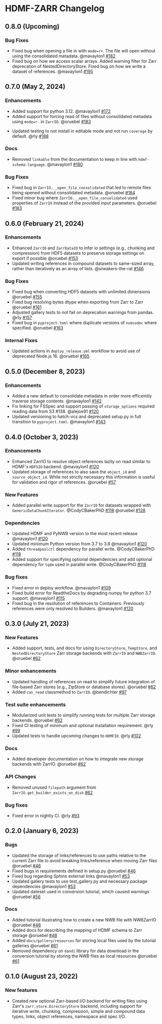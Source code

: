 # HDMF-ZARR Changelog

## 0.8.0 (Upcoming)
### Bug Fixes
* Fixed bug when opening a file in with `mode=r+`. The file will open without using the consolidated metadata. @mavaylon1 [#182](https://github.com/hdmf-dev/hdmf-zarr/issues/182)
* Fixed bug on how we access scalar arrays. Added warning filter for Zarr deprecation of NestedDirectoryStore. Fixed bug on how we write a dataset of references. @mavaylon1 [#195](https://github.com/hdmf-dev/hdmf-zarr/pull/195)

## 0.7.0 (May 2, 2024)
### Enhancements
* Added support for python 3.12. @mavaylon1 [#172](https://github.com/hdmf-dev/hdmf-zarr/pull/172)
* Added support for forcing read of files without consolidated metadata using  `mode=r-` in `ZarrIO`. @oruebel [#183](https://github.com/hdmf-dev/hdmf-zarr/pull/183)
- Updated testing to not install in editable mode and not run `coverage` by default. @rly [#188](https://github.com/hdmf-dev/hdmf-zarr/pull/188)

### Docs
* Removed `linkable` from the documentation to keep in line with `hdmf-schema-language`. @mavaylon1 [#180](https://github.com/hdmf-dev/hdmf-zarr/pull/180)

### Bug Fixes
* Fixed bug in `ZarrIO.__open_file_consolidated` that led to remote files being opened without consolidated metadata. @oruebel  [#184](https://github.com/hdmf-dev/hdmf-zarr/pull/184) 
* Fixed minor bug where `ZarrIO.__open_file_consolidated` used properties of `ZarrIO` instead of the provided input parameters. @oruebel [#183](https://github.com/hdmf-dev/hdmf-zarr/pull/183) 

## 0.6.0 (February 21, 2024)

### Enhancements
* Enhanced `ZarrIO` and `ZarrDataIO` to infer io settings (e.g., chunking and compression) from HDF5 datasets to preserve storage settings on export if possible @oruebel [#153](https://github.com/hdmf-dev/hdmf-zarr/pull/153)
* Updated writing references in compound datasets to same-sized array, rather than iteratively as an array of lists. @sneakers-the-rat [#146](https://github.com/hdmf-dev/hdmf-zarr/pull/146)

### Bug Fixes
* Fixed bug when converting HDF5 datasets with unlimited dimensions @oruebel [#155](https://github.com/hdmf-dev/hdmf-zarr/pull/155)
* Fixed bug resolving bytes dtype when exporting from Zarr to Zarr @oruebel [#161](https://github.com/hdmf-dev/hdmf-zarr/pull/161)
* Adjusted gallery tests to not fail on deprecation warnings from pandas. @rly [#157](https://github.com/hdmf-dev/hdmf-zarr/pull/157)
* Fixed bug in `pyproject.toml` where duplicate versions of `numcodec` where specified. @oruebel [#163](https://github.com/hdmf-dev/hdmf-zarr/pull/163)

### Internal Fixes
* Updated actions in `deploy_release.yml` workflow to avoid use of deprecated Node.js 16. @oruebel [#165](https://github.com/hdmf-dev/hdmf-zarr/pull/165)


## 0.5.0 (December 8, 2023)

### Enhancements
* Added a new default to consolidate metadata in order more efficeintly traverse storage contents. @mavaylon1 [#142](https://github.com/hdmf-dev/hdmf-zarr/pull/142)
* Fix linking for FSSpec and support passing of `storage_options` required reading data from S3 #138. @alejoe91 [#120](https://github.com/hdmf-dev/hdmf-zarr/pull/138)
* Updated versioning to hatch-vcs and deprecated setup.py in full transition to `pyproject.toml`. @mavaylon1 [#143](https://github.com/hdmf-dev/hdmf-zarr/pull/143)

## 0.4.0 (October 3, 2023)

### Enhancements
* Enhanced ZarrIO to resolve object references lazily on read similar to HDMF's `HDF5IO` backend. @mavaylon1 [#120](https://github.com/hdmf-dev/hdmf-zarr/pull/120)
* Updated storage of references to also save the ``object_id`` and ``source_object_id``. While not strictly necessary this information is useful for validation and rigor of references. @oruebel [#57](https://github.com/hdmf-dev/hdmf-zarr/pull/57)

### New Features
* Added parallel write support for the ``ZarrIO`` for datasets wrapped with ``GenericDataChunkIterator``. @CodyCBakerPhD [#118](https://github.com/hdmf-dev/hdmf-zarr/pull/118) @oruebel [#128](https://github.com/hdmf-dev/hdmf-zarr/pull/128)

### Dependencies
* Updated HDMF and PyNWB version to the most recent release @mavaylon1 [#120](https://github.com/hdmf-dev/hdmf-zarr/pull/120)
* Updated minimum Python version from 3.7 to 3.8 @mavaylon1 [#120](https://github.com/hdmf-dev/hdmf-zarr/pull/120)
* Added ``threadpoolctl`` dependency for parallel write. @CodyCBakerPhD [#118](https://github.com/hdmf-dev/hdmf-zarr/pull/118)
* Added support for specifying optional dependencies and add optional dependency for ``tqdm`` used in parallel write. @CodyCBakerPhD [#118](https://github.com/hdmf-dev/hdmf-zarr/pull/118)

### Bug fixes
* Fixed error in deploy workflow. @mavaylon1 [#109](https://github.com/hdmf-dev/hdmf-zarr/pull/109)
* Fixed build error for ReadtheDocs by degrading numpy for python 3.7 support. @mavaylon1 [#115](https://github.com/hdmf-dev/hdmf-zarr/pull/115)
* Fixed bug in the resolution of references to Containers. Previously references were only resolved to Builders. @mavaylon1 [#120](https://github.com/hdmf-dev/hdmf-zarr/pull/120)


## 0.3.0 (July 21, 2023)

### New Features
* Added support, tests, and docs for using ``DirectoryStore``, ``TempStore``, and
  ``NestedDirectoryStore`` Zarr storage backends with ``ZarrIO`` and ``NWBZarrIO``.
  @oruebel [#62](https://github.com/hdmf-dev/hdmf-zarr/pull/62)

### Minor enhancements
* Updated handling of references on read to simplify future integration of file-based Zarr
  stores (e.g., ZipStore or database stores). @oruebel [#62](https://github.com/hdmf-dev/hdmf-zarr/pull/62)
* Added ``can_read`` classmethod to ``ZarrIO``. @bendichter [#97](https://github.com/hdmf-dev/hdmf-zarr/pull/97)

### Test suite enhancements
* Modularized unit tests to simplify running tests for multiple Zarr storage backends.
  @oruebel [#62](https://github.com/hdmf-dev/hdmf-zarr/pull/62)
* Fixed CI testing of minimum and optional installation requirement. @rly
  [#99](https://github.com/hdmf-dev/hdmf-zarr/pull/99)
* Updated tests to handle upcoming changes to ``HDMFIO``. @rly
  [#102](https://github.com/hdmf-dev/hdmf-zarr/pull/102)


### Docs
* Added developer documentation on how to integrate new storage backends with ZarrIO. @oruebel
  [#62](https://github.com/hdmf-dev/hdmf-zarr/pull/62)

### API Changes
* Removed unused ``filepath`` argument from ``ZarrIO.get_builder_exists_on_disk`` [#62](https://github.com/hdmf-dev/hdmf-zarr/pull/62)

### Bug fixes
* Fixed error in nightly CI. @rly [#93](https://github.com/hdmf-dev/hdmf-zarr/pull/93)

## 0.2.0 (January 6, 2023)

### Bugs
* Updated the storage of links/references to use paths relative to the current Zarr file to avoid breaking
  links/reference when moving Zarr files @oruebel [#46](https://github.com/hdmf-dev/hdmf-zarr/pull/46)
* Fixed bugs in requirements defined in setup.py @oruebel [#46](https://github.com/hdmf-dev/hdmf-zarr/pull/46)
* Fixed bug regarding Sphinx external links @mavaylon1 [#53](https://github.com/hdmf-dev/hdmf-zarr/pull/53)
* Updated gallery tests to use test_gallery.py and necessary package dependencies
  @mavaylon1 [#53](https://github.com/hdmf-dev/hdmf-zarr/pull/53)
* Updated dateset used in conversion tutorial, which caused warnings
  @oruebel [#56](https://github.com/hdmf-dev/hdmf-zarr/pull/56)

### Docs
* Added tutorial illustrating how to create a new NWB file with NWBZarrIO
  @oruebel [#46](https://github.com/hdmf-dev/hdmf-zarr/pull/46)
* Added docs for describing the mapping of HDMF schema to Zarr storage
  @oruebel [#48](https://github.com/hdmf-dev/hdmf-zarr/pull/48)
* Added ``docs/gallery/resources`` for storing local files used by the tutorial galleries
  @oruebel [#61](https://github.com/hdmf-dev/hdmf-zarr/pull/61)
* Removed dependency on ``dandi`` library for data download in the conversion tutorial by storing the NWB files as
  local resources @oruebel [#61](https://github.com/hdmf-dev/hdmf-zarr/pull/61)

## 0.1.0 (August 23, 2022)

### New features

* Created new optional Zarr-based I/O backend for writing files using Zarr's `zarr.store.DirectoryStore` backend,
  including support for iterative write, chunking, compression, simple and compound data types, links, object
  references, namespace and spec I/O.

